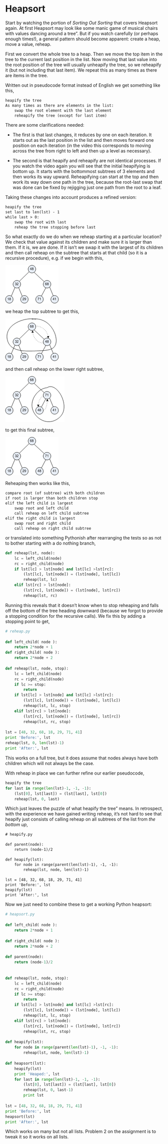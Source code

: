 # Heapsort

Start by watching the portion of *Sorting Out Sorting* that covers
Heapsort again. At first Heapsort may look like some manic game of
musical chairs with values dancing around a tree”. But if you watch
carefully (or perhaps enough times!), a general pattern should become
apparent: create a heap, move a value, reheap.

First we convert the whole tree to a heap. Then we move the top item in
the tree to the current last position in the list. Now moving that last
value into the root position of the tree will usually unheapify the
tree, so we reheapify it (but not including that last item). We repeat
this as many times as there are items in the tree.

Written out in pseudocode format instead of English we get something
like this,

    heapify the tree
    As many times as there are elements in the list:
        swap the root element with the last element
        reheapify the tree (except for last item)

There are some clarifications needed:

-   The first is that last changes, it reduces by one on each iteration.
    It starts out as the last position in the list and then moves
    forward one position on each iteration (in the video this
    corresponds to moving across the tree from right to left and then up
    a level as necessary).

-   The second is that heapify and reheapify are not identical
    processes. If you watch the video again you will see that the
    initial heapifying is bottom up. It starts with the bottommost
    subtrees of 3 elements and then works its way upward. Reheapifying
    can start at the top and then work its way down one path in the
    tree, because the root-last swap that was done can be fixed by
    rejigging just one path from the root to a leaf.

Taking these changes into account produces a refined version:

    heapify the tree
    set last to len(lst) - 1
    while last > 0:
        swap the root with last
        reheap the tree stopping before last

So what exactly do we do when we reheap starting at a particular
location? We check that value against its children and make sure it is
larger than them. If it is, we are done. If it isn’t we swap it with
the largest of its children and then call reheap on the subtree that
starts at that child (so it is a recursive procedure), e.g. if we begin
with this,

![.](04_Heapsort_1.png)

we heap the top subtree to get this,

![.](05_Heapsort_2.png)

and then call reheap on the lower right subtree,

![.](05_Heapsort_3.png)

to get this final subtree,

![.](05_Heapsort_4.png)

Reheaping then works like this,

    compare root (of subtree) with both children
    if root is larger than both children stop
    elif the left child is largest
        swap root and left child
        call reheap on left child subtree
    elif the right child is largest
        swap root and right child
        call reheap on right child subtree

or translated into something Pythonish after rearranging the tests so as
not to bother starting with a do nothing branch,

``` python
def reheap(lst, node):
    lc = left_child(node)
    rc = right_child(node)
    if lst[lc] > lst[node] and lst[lc] >lst[rc]:
        (lst[lc], lst[node]) = (lst[node], lst[lc])
        reheap(lst, lc)
    elif lst[rc] > lst[node]:
        (lst[rc], lst[node]) = (lst[node], lst[rc])
        reheap(lst, rc)
```

Running this reveals that it doesn’t know when to stop reheaping and
falls off the bottom of the tree heading downward (because we forgot to
provide a stopping condition for the recursive calls). We fix this by
adding a stopping point to get,

``` python
# reheap.py

def left_child( node ):
    return 2*node + 1
def right_child( node ):
    return 2*node + 2

def reheap(lst, node, stop):
    lc = left_child(node)
    rc = right_child(node)
    if lc >= stop:
        return
    if lst[lc] > lst[node] and lst[lc] >lst[rc]:
        (lst[lc], lst[node]) = (lst[node], lst[lc])
        reheap(lst, lc, stop)
    elif lst[rc] > lst[node]:
        (lst[rc], lst[node]) = (lst[node], lst[rc])
        reheap(lst, rc, stop)

lst = [48, 32, 68, 18, 29, 71, 41]
print 'Before:', lst
reheap(lst, 0, len(lst)-1)
print 'After:', lst
```

This works on a full tree, but it does assume that nodes always have
both children which will not always be the case.

With reheap in place we can further refine our earlier pseudocode,

``` python
heapify the tree
for last in range(len(lst)-1, -1, -1):
    (lst[0], lst[last]) = (lst[last], lst[0])
    reheap(lst, 0, last)
```

Which just leaves the puzzle of what heapify the tree” means. In
retrospect, with the experience we have gained writing reheap, it’s not
hard to see that heapify just consists of calling reheap on all subtrees
of the list from *the bottom up*,

    # heapify.py

    def parent(node):
        return (node-1)/2

    def heapify(lst):
        for node in range(parent(len(lst)-1), -1, -1):
            reheap(lst, node, len(lst)-1)

    lst = [48, 32, 68, 18, 29, 71, 41]
    print 'Before:', lst
    heapify(lst)
    print 'After:', lst

Now we just need to combine these to get a working Python heapsort:

``` python
# heapsort.py

def left_child( node ):
    return 2*node + 1

def right_child( node ):
    return 2*node + 2

def parent(node):
    return (node-1)/2


def reheap(lst, node, stop):
    lc = left_child(node)
    rc = right_child(node)
    if lc >= stop:
        return
    if lst[lc] > lst[node] and lst[lc] >lst[rc]:
        (lst[lc], lst[node]) = (lst[node], lst[lc])
        reheap(lst, lc, stop)
    elif lst[rc] > lst[node]:
        (lst[rc], lst[node]) = (lst[node], lst[rc])
        reheap(lst, rc, stop)

def heapify(lst):
    for node in range(parent(len(lst)-1), -1, -1):
        reheap(lst, node, len(lst)-1)

def heapsort(lst):
    heapify(lst)
    print 'Heaped:', lst
    for last in range(len(lst)-1, -1, -1):
        (lst[0], lst[last]) = (lst[last], lst[0])
        reheap(lst, 0, last-1)
        print lst
        
lst = [48, 32, 68, 18, 29, 71, 41]
print 'Before:', lst
heapsort(lst)
print 'After:', lst
```

Which works on many but not all lists. Problem 2 on the assignment is to
tweak it so it works on all lists.
